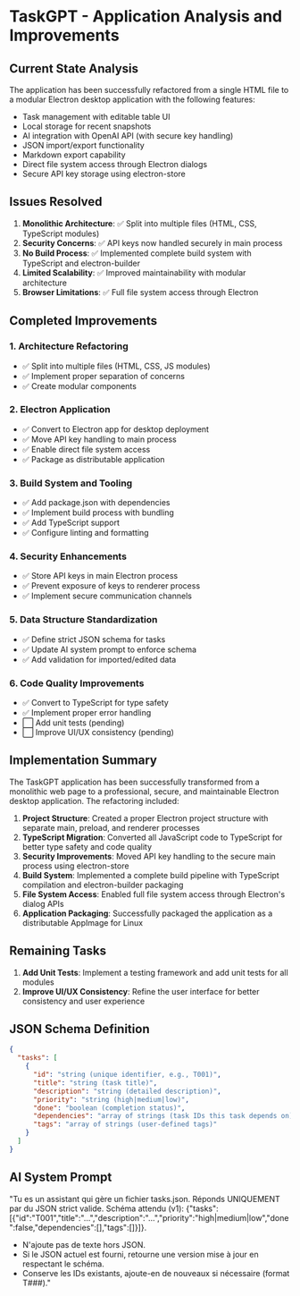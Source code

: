 # TaskGPT - Application Analysis and Improvements

## Current State Analysis

The application has been successfully refactored from a single HTML file to a modular Electron desktop application with the following features:
- Task management with editable table UI
- Local storage for recent snapshots
- AI integration with OpenAI API (with secure key handling)
- JSON import/export functionality
- Markdown export capability
- Direct file system access through Electron dialogs
- Secure API key storage using electron-store

## Issues Resolved

1. **Monolithic Architecture**: ✅ Split into multiple files (HTML, CSS, TypeScript modules)
2. **Security Concerns**: ✅ API keys now handled securely in main process
3. **No Build Process**: ✅ Implemented complete build system with TypeScript and electron-builder
4. **Limited Scalability**: ✅ Improved maintainability with modular architecture
5. **Browser Limitations**: ✅ Full file system access through Electron

## Completed Improvements

### 1. Architecture Refactoring
- ✅ Split into multiple files (HTML, CSS, JS modules)
- ✅ Implement proper separation of concerns
- ✅ Create modular components

### 2. Electron Application
- ✅ Convert to Electron app for desktop deployment
- ✅ Move API key handling to main process
- ✅ Enable direct file system access
- ✅ Package as distributable application

### 3. Build System and Tooling
- ✅ Add package.json with dependencies
- ✅ Implement build process with bundling
- ✅ Add TypeScript support
- ✅ Configure linting and formatting

### 4. Security Enhancements
- ✅ Store API keys in main Electron process
- ✅ Prevent exposure of keys to renderer process
- ✅ Implement secure communication channels

### 5. Data Structure Standardization
- ✅ Define strict JSON schema for tasks
- ✅ Update AI system prompt to enforce schema
- ✅ Add validation for imported/edited data

### 6. Code Quality Improvements
- ✅ Convert to TypeScript for type safety
- ✅ Implement proper error handling
- ⬜ Add unit tests (pending)
- ⬜ Improve UI/UX consistency (pending)

## Implementation Summary

The TaskGPT application has been successfully transformed from a monolithic web page to a professional, secure, and maintainable Electron desktop application. The refactoring included:

1. **Project Structure**: Created a proper Electron project structure with separate main, preload, and renderer processes
2. **TypeScript Migration**: Converted all JavaScript code to TypeScript for better type safety and code quality
3. **Security Improvements**: Moved API key handling to the secure main process using electron-store
4. **Build System**: Implemented a complete build pipeline with TypeScript compilation and electron-builder packaging
5. **File System Access**: Enabled full file system access through Electron's dialog APIs
6. **Application Packaging**: Successfully packaged the application as a distributable AppImage for Linux

## Remaining Tasks

1. **Add Unit Tests**: Implement a testing framework and add unit tests for all modules
2. **Improve UI/UX Consistency**: Refine the user interface for better consistency and user experience

## JSON Schema Definition

```json
{
  "tasks": [
    {
      "id": "string (unique identifier, e.g., T001)",
      "title": "string (task title)",
      "description": "string (detailed description)",
      "priority": "string (high|medium|low)",
      "done": "boolean (completion status)",
      "dependencies": "array of strings (task IDs this task depends on)",
      "tags": "array of strings (user-defined tags)"
    }
  ]
}
```

## AI System Prompt

"Tu es un assistant qui gère un fichier tasks.json.
Réponds UNIQUEMENT par du JSON strict valide.
Schéma attendu (v1): {"tasks":[{"id":"T001","title":"...","description":"...","priority":"high|medium|low","done":false,"dependencies":[],"tags":[]}]}.
- N'ajoute pas de texte hors JSON.
- Si le JSON actuel est fourni, retourne une version mise à jour en respectant le schéma.
- Conserve les IDs existants, ajoute-en de nouveaux si nécessaire (format T###)."
